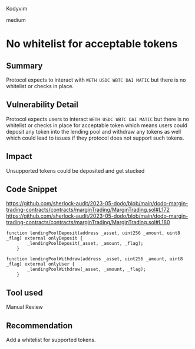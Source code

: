 Kodyvim

medium

# No whitelist for acceptable tokens

## Summary
Protocol expects to interact with `WETH USDC WBTC DAI MATIC` but there is no whitelist or checks in place.
## Vulnerability Detail
Protocol expects users to interact `WETH USDC WBTC DAI MATIC` but there is no whitelist or checks in place for acceptable token which means users could deposit any token into the lending pool and withdraw any tokens as well which could lead to issues if they protocol does not support such tokens.
## Impact
Unsupported tokens could be deposited and get stucked
## Code Snippet
https://github.com/sherlock-audit/2023-05-dodo/blob/main/dodo-margin-trading-contracts/contracts/marginTrading/MarginTrading.sol#L172
https://github.com/sherlock-audit/2023-05-dodo/blob/main/dodo-margin-trading-contracts/contracts/marginTrading/MarginTrading.sol#L180
```solidity
function lendingPoolDeposit(address _asset, uint256 _amount, uint8 _flag) external onlyDeposit {
        _lendingPoolDeposit(_asset, _amount, _flag);
    }

function lendingPoolWithdraw(address _asset, uint256 _amount, uint8 _flag) external onlyUser {
        _lendingPoolWithdraw(_asset, _amount, _flag);
    }
```
## Tool used
Manual Review

## Recommendation
Add a whitelist for supported tokens.